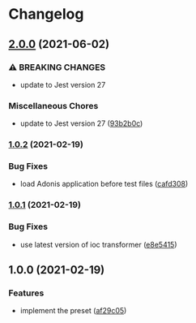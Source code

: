 # Changelog

## [2.0.0](https://www.github.com/zakodium/adonis-jest/compare/v1.0.2...v2.0.0) (2021-06-02)


### ⚠ BREAKING CHANGES

* update to Jest version 27

### Miscellaneous Chores

* update to Jest version 27 ([93b2b0c](https://www.github.com/zakodium/adonis-jest/commit/93b2b0cdd1e4a9e439c5e99788175a592c995164))

### [1.0.2](https://www.github.com/zakodium/adonis-jest/compare/v1.0.1...v1.0.2) (2021-02-19)


### Bug Fixes

* load Adonis application before test files ([cafd308](https://www.github.com/zakodium/adonis-jest/commit/cafd30832bd7740ca000819d85a203bc25c0607c))

### [1.0.1](https://www.github.com/zakodium/adonis-jest/compare/v1.0.0...v1.0.1) (2021-02-19)


### Bug Fixes

* use latest version of ioc transformer ([e8e5415](https://www.github.com/zakodium/adonis-jest/commit/e8e54156eb7a78de494e1efb928c9dde64de2d9a))

## 1.0.0 (2021-02-19)


### Features

* implement the preset ([af29c05](https://www.github.com/zakodium/adonis-jest/commit/af29c05e9e192bdd98b9718495615800770b48e6))
